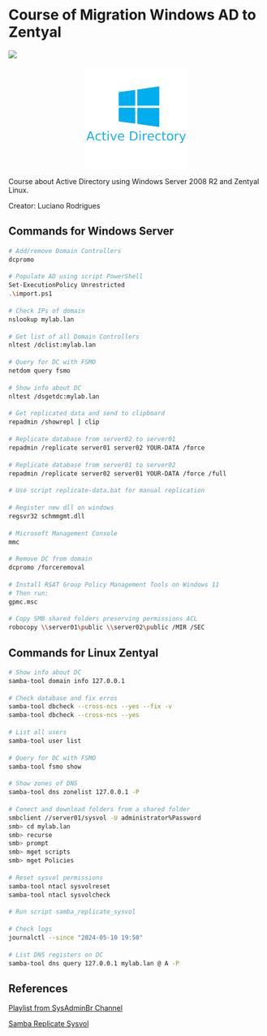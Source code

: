 # Course of Migration Windows AD to Zentyal
![](https://img.shields.io/badge/status-completed-brightgreen)

<p align="center">
<img src=".github/logo.png">
</p>

Course about Active Directory using Windows Server 2008 R2 and Zentyal Linux.

Creator: Luciano Rodrigues

## Commands for Windows Server

```bash
# Add/remove Domain Controllers
dcpromo

# Populate AD using script PowerShell
Set-ExecutionPolicy Unrestricted
.\import.ps1

# Check IPs of domain
nslookup mylab.lan

# Get list of all Domain Controllers
nltest /dclist:mylab.lan

# Query for DC with FSMO
netdom query fsmo

# Show info about DC
nltest /dsgetdc:mylab.lan

# Get replicated data and send to clipboard
repadmin /showrepl | clip

# Replicate database from server02 to server01
repadmin /replicate server01 server02 YOUR-DATA /force

# Replicate database from server01 to server02
repadmin /replicate server02 server01 YOUR-DATA /force /full

# Use script replicate-data.bat for manual replication

# Register new dll on windows
regsvr32 schmmgmt.dll

# Microsoft Management Console
mmc

# Remove DC from domain
dcpromo /forceremoval

# Install RSAT Group Policy Management Tools on Windows 11
# Then run:
gpmc.msc

# Copy SMB shared folders preserving permissions ACL
robocopy \\server01\public \\server02\public /MIR /SEC
```

## Commands for Linux Zentyal

```bash
# Show info about DC
samba-tool domain info 127.0.0.1

# Check database and fix erros
samba-tool dbcheck --cross-ncs --yes --fix -v
samba-tool dbcheck --cross-ncs --yes

# List all users
samba-tool user list

# Query for DC with FSMO
samba-tool fsmo show

# Show zones of DNS
samba-tool dns zonelist 127.0.0.1 -P

# Conect and download folders from a shared folder
smbclient //server01/sysvol -U administrator%Password
smb> cd mylab.lan
smb> recurse
smb> prompt
smb> mget scripts
smb> mget Policies

# Reset sysvol permissions
samba-tool ntacl sysvolreset
samba-tool ntacl sysvolcheck

# Run script samba_replicate_sysvol

# Check logs
journalctl --since "2024-05-10 19:50"

# List DNS registers on DC
samba-tool dns query 127.0.0.1 mylab.lan @ A -P
```

## References

[Playlist from SysAdminBr Channel](https://youtube.com/playlist?list=PLFajyb7NamFDqLmrUIddr_euDkRcWMgQ9&si=DSh5C1VDw9WLha-j)

[Samba Replicate Sysvol](https://github.com/CitraIT/samba_replicate_sysvol)
